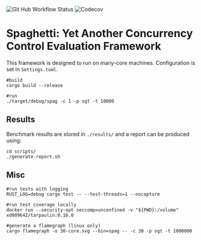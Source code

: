![Git Hub Workflow Status](https://img.shields.io/github/workflow/status/jackwaudby/spaghetti/Rust?logo=Github)
![Codecov](https://img.shields.io/codecov/c/github/jackwaudby/spaghetti?logo=codecov)

# Spaghetti: Yet Another Concurrency Control Evaluation Framework

This framework is designed to run on many-core machines. 
Configuration is set in `Settings.toml`.
```
#build
cargo build --release

#run
./target/debug/spag -c 1 -p sgt -t 10000
```

## Results

Benchmark results are stored in `./results/` and a report can be produced using:
```
cd scripts/
./generate-report.sh
```

## Misc
```
#run tests with logging
RUST_LOG=debug cargo test -- --test-threads=1 --nocapture

#run test coverage locally
docker run --security-opt seccomp=unconfined -v "${PWD}:/volume" xd009642/tarpaulin:0.16.0

#generate a flamegraph (linux only)
cargo flamegraph -o 30-core.svg --bin=spag -- -c 30 -p sgt -t 1000000
```
